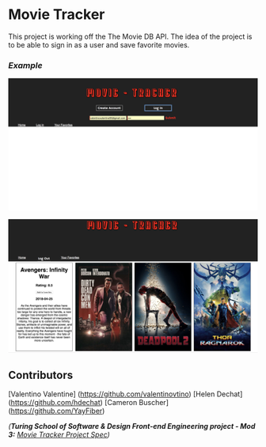 # Movie Tracker

This project is working off the The Movie DB API. The idea of the project is to be able to sign in as a user and save favorite movies.

### *Example* 

![login screen](./src/images/login.png)

![main screen](./src/images/mainpage.png)

## Contributors

[Valentino Valentine] (https://github.com/valentinovtino)
[Helen Dechat] (https://github.com/hdechat)
[Cameron Buscher] (https://github.com/YayFiber)

_(**Turing School of Software & Design Front-end Engineering project - Mod 3:** [Movie Tracker Project Spec](https://github.com/turingschool-examples/movie-tracker))_ 

